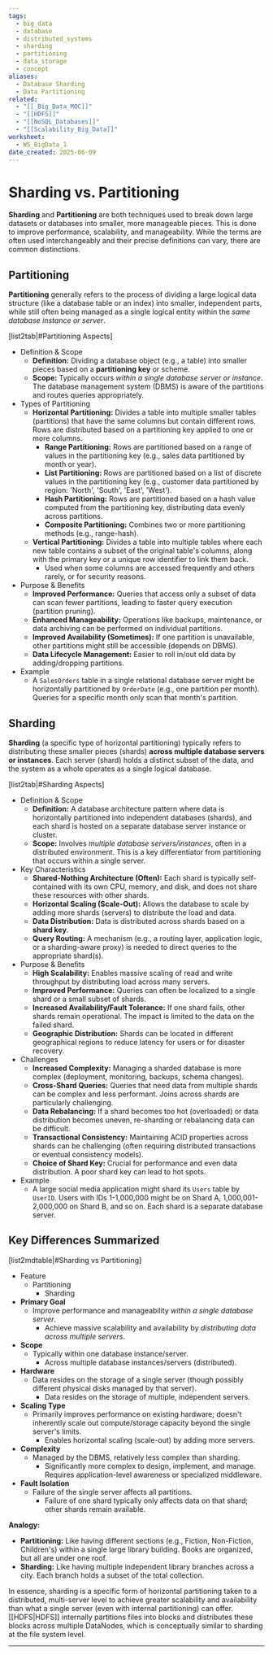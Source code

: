 ```yaml
---
tags:
  - big_data
  - database
  - distributed_systems
  - sharding
  - partitioning
  - data_storage
  - concept
aliases:
  - Database Sharding
  - Data Partitioning
related:
  - "[[_Big_Data_MOC]]"
  - "[[HDFS]]"
  - "[[NoSQL_Databases]]"
  - "[[Scalability_Big_Data]]"
worksheet:
  - WS_BigData_1
date_created: 2025-06-09
---
```

# Sharding vs. Partitioning

**Sharding** and **Partitioning** are both techniques used to break down large datasets or databases into smaller, more manageable pieces. This is done to improve performance, scalability, and manageability. While the terms are often used interchangeably and their precise definitions can vary, there are common distinctions.

## Partitioning
**Partitioning** generally refers to the process of dividing a large logical data structure (like a database table or an index) into smaller, independent parts, while still often being managed as a single logical entity within the *same database instance or server*.

[list2tab|#Partitioning Aspects]
- Definition & Scope
    - **Definition:** Dividing a database object (e.g., a table) into smaller pieces based on a **partitioning key** or scheme.
    - **Scope:** Typically occurs *within a single database server or instance*. The database management system (DBMS) is aware of the partitions and routes queries appropriately.
- Types of Partitioning
    - **Horizontal Partitioning:** Divides a table into multiple smaller tables (partitions) that have the same columns but contain different rows. Rows are distributed based on a partitioning key applied to one or more columns.
        -   **Range Partitioning:** Rows are partitioned based on a range of values in the partitioning key (e.g., sales data partitioned by month or year).
        -   **List Partitioning:** Rows are partitioned based on a list of discrete values in the partitioning key (e.g., customer data partitioned by region: 'North', 'South', 'East', 'West').
        -   **Hash Partitioning:** Rows are partitioned based on a hash value computed from the partitioning key, distributing data evenly across partitions.
        -   **Composite Partitioning:** Combines two or more partitioning methods (e.g., range-hash).
    - **Vertical Partitioning:** Divides a table into multiple tables where each new table contains a subset of the original table's columns, along with the primary key or a unique row identifier to link them back.
        -   Used when some columns are accessed frequently and others rarely, or for security reasons.
- Purpose & Benefits
    - **Improved Performance:** Queries that access only a subset of data can scan fewer partitions, leading to faster query execution (partition pruning).
    - **Enhanced Manageability:** Operations like backups, maintenance, or data archiving can be performed on individual partitions.
    - **Improved Availability (Sometimes):** If one partition is unavailable, other partitions might still be accessible (depends on DBMS).
    - **Data Lifecycle Management:** Easier to roll in/out old data by adding/dropping partitions.
- Example
    - A `SalesOrders` table in a single relational database server might be horizontally partitioned by `OrderDate` (e.g., one partition per month). Queries for a specific month only scan that month's partition.

## Sharding
**Sharding** (a specific type of horizontal partitioning) typically refers to distributing these smaller pieces (shards) **across multiple database servers or instances**. Each server (shard) holds a distinct subset of the data, and the system as a whole operates as a single logical database.

[list2tab|#Sharding Aspects]
- Definition & Scope
    - **Definition:** A database architecture pattern where data is horizontally partitioned into independent databases (shards), and each shard is hosted on a separate database server instance or cluster.
    - **Scope:** Involves *multiple database servers/instances*, often in a distributed environment. This is a key differentiator from partitioning that occurs within a single server.
- Key Characteristics
    - **Shared-Nothing Architecture (Often):** Each shard is typically self-contained with its own CPU, memory, and disk, and does not share these resources with other shards.
    - **Horizontal Scaling (Scale-Out):** Allows the database to scale by adding more shards (servers) to distribute the load and data.
    - **Data Distribution:** Data is distributed across shards based on a **shard key**.
    - **Query Routing:** A mechanism (e.g., a routing layer, application logic, or a sharding-aware proxy) is needed to direct queries to the appropriate shard(s).
- Purpose & Benefits
    - **High Scalability:** Enables massive scaling of read and write throughput by distributing load across many servers.
    - **Improved Performance:** Queries can often be localized to a single shard or a small subset of shards.
    - **Increased Availability/Fault Tolerance:** If one shard fails, other shards remain operational. The impact is limited to the data on the failed shard.
    - **Geographic Distribution:** Shards can be located in different geographical regions to reduce latency for users or for disaster recovery.
- Challenges
    - **Increased Complexity:** Managing a sharded database is more complex (deployment, monitoring, backups, schema changes).
    - **Cross-Shard Queries:** Queries that need data from multiple shards can be complex and less performant. Joins across shards are particularly challenging.
    - **Data Rebalancing:** If a shard becomes too hot (overloaded) or data distribution becomes uneven, re-sharding or rebalancing data can be difficult.
    - **Transactional Consistency:** Maintaining ACID properties across shards can be challenging (often requiring distributed transactions or eventual consistency models).
    - **Choice of Shard Key:** Crucial for performance and even data distribution. A poor shard key can lead to hot spots.
- Example
    - A large social media application might shard its `Users` table by `UserID`. Users with IDs 1-1,000,000 might be on Shard A, 1,000,001-2,000,000 on Shard B, and so on. Each shard is a separate database server.

## Key Differences Summarized
[list2mdtable|#Sharding vs Partitioning]
- Feature
    - Partitioning
        - Sharding
- **Primary Goal**
    - Improve performance and manageability *within a single database server*.
        - Achieve massive scalability and availability by *distributing data across multiple servers*.
- **Scope**
    - Typically within one database instance/server.
        - Across multiple database instances/servers (distributed).
- **Hardware**
    - Data resides on the storage of a single server (though possibly different physical disks managed by that server).
        - Data resides on the storage of multiple, independent servers.
- **Scaling Type**
    - Primarily improves performance on existing hardware; doesn't inherently scale out compute/storage capacity beyond the single server's limits.
        - Enables horizontal scaling (scale-out) by adding more servers.
- **Complexity**
    - Managed by the DBMS, relatively less complex than sharding.
        - Significantly more complex to design, implement, and manage. Requires application-level awareness or specialized middleware.
- **Fault Isolation**
    - Failure of the single server affects all partitions.
        - Failure of one shard typically only affects data on that shard; other shards remain available.

**Analogy:**
-   **Partitioning:** Like having different sections (e.g., Fiction, Non-Fiction, Children's) within a single large library building. Books are organized, but all are under one roof.
-   **Sharding:** Like having multiple independent library branches across a city. Each branch holds a subset of the total collection.

In essence, sharding is a specific form of horizontal partitioning taken to a distributed, multi-server level to achieve greater scalability and availability than what a single server (even with internal partitioning) can offer. [[HDFS|HDFS]] internally partitions files into blocks and distributes these blocks across multiple DataNodes, which is conceptually similar to sharding at the file system level.

---